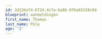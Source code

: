 ```yaml
---
id: 3d126ef4-b72d-4c7a-ba0b-0f6a65158c94
blueprint: aanmeldingen
first_name: Thomas
last_name: Polo
age: '2'
---
```

